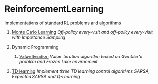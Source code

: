 # ReinforcementLearning
Implementations of standard RL problems and algorithms

1. [Monte Carlo Learning](https://github.com/prasadchelsea33/ReinforcementLearning/blob/master/Monte%20Carlo%20Learning/MonteCarloLearning.ipynb) 
*Off-policy every-visit and off-policy every-visit with Importance Sampling*

2. Dynamic Programming
    1. [Value Iteration](https://github.com/prasadchelsea33/ReinforcementLearning/blob/master/DP/ValueIteration.ipynb)
    *Value Iteration algorithm tested on Gambler's problem and Frozen Lake environment*

3. [TD learning](https://github.com/prasadchelsea33/ReinforcementLearning/blob/master/TD%20learning/TD.ipynb)
*Implement three TD learning control algorithms SARSA, Expected SARSA and Q-Learning*
